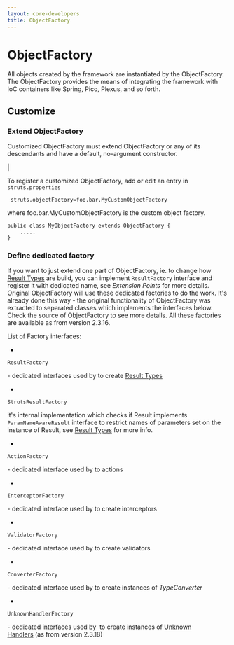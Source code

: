 ```yaml
---
layout: core-developers
title: ObjectFactory
---
```


# ObjectFactory

All objects created by the framework are instantiated by the ObjectFactory\. The ObjectFactory provides the means of integrating the framework with IoC containers like Spring, Pico, Plexus, and so forth\.

## Customize

### Extend ObjectFactory


Customized ObjectFactory must extend ObjectFactory or any of its descendants and have a default, no\-argument constructor\.

| 

To register a customized ObjectFactory, add or edit an entry in `struts.properties`


~~~~~~~
 struts.objectFactory=foo.bar.MyCustomObjectFactory

~~~~~~~

where foo\.bar\.MyCustomObjectFactory is the custom object factory\.


~~~~~~~
public class MyObjectFactory extends ObjectFactory {
    .....
}

~~~~~~~

### Define dedicated factory

If you want to just extend one part of ObjectFactory, ie\. to change how [Result Types](result-types.html) are build, you can implement `ResultFactory` interface and register it with dedicated name, see _Extension Points_  for more details\. Original ObjectFactory will use these dedicated factories to do the work\. It's already done this way \- the original functionality of ObjectFactory was extracted to separated classes which implements the interfaces below\. Check the source of ObjectFactory to see more details\. All these factories are available as from version 2\.3\.16\.

List of Factory interfaces:

+ 

~~~~~~~
ResultFactory
~~~~~~~
 \- dedicated interfaces used by  to create [Result Types](result-types.html)

  + 

~~~~~~~
StrutsResultFactory
~~~~~~~
 it's internal implementation which checks if Result implements `ParamNameAwareResult` interface to restrict names of parameters set on the instance of Result, see [Result Types](result-types.html) for more info\.

+ 

~~~~~~~
ActionFactory
~~~~~~~
 \- dedicated interface used by  to actions

+ 

~~~~~~~
InterceptorFactory
~~~~~~~
 \- dedicated interface used by  to create interceptors

+ 

~~~~~~~
ValidatorFactory
~~~~~~~
 \- dedicated interface used by  to create validators

+ 

~~~~~~~
ConverterFactory
~~~~~~~
 \- dedicated interface used by  to create instances of _TypeConverter_ 

+ 

~~~~~~~
UnknownHandlerFactory
~~~~~~~
 \- dedicated interfaces used by  to create instances of [Unknown Handlers](unknown-handlers.html) (as from version 2\.3\.18)
